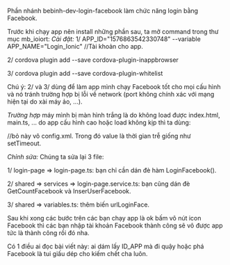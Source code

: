 Phần nhánh bebinh-dev-login-facebook làm chức năng login bằng Facebook.

Trước khi chạy app nên install những phần sau, ta mở command trong thư mục mb_ioiort:
*Cài đặt:*
1/ APP_ID="1576863542330748" --variable APP_NAME="Login_Ionic" //Tài khoản cho app.

2/ cordova plugin add --save cordova-plugin-inappbrowser 

3/ cordova plugin add --save cordova-plugin-whitelist

Chú ý: 2/ và 3/ dùng để làm app mình chạy Facebook tốt cho mọi cấu hình và nó tránh trường hợp bị lỗi về network (port không chính xác với mạng hiện tại do xài máy ảo, ...).

*Trường hợp* máy mình bị màn hình trắng là do không load được index.html, main.ts, ... do app cấu hình cao hoặc load không kịp thì ta dùng:

<preference name="loadUrlTimeoutValue" value="700000"/> //bỏ này vô config.xml. Trong đó value là thời gian trễ giống như setTimeout.

*Chỉnh sửa:*
Chúng ta sửa lại 3 file:

1/ login-page => login-page.ts: bạn chỉ cần dán đè hàm LoginFacebook().

2/ shared => services => login-page.service.ts: bạn cũng dán đè GetCountFacebook và InserUserFacebook. 

3/ shared => variables.ts: thêm biến urlLoginFace.


Sau khi xong các bước trên các bạn chạy app là ok bấm vô nút icon Facebook thì các bạn nhập tài khoản Facebook thành công sẽ vô được app tức là thành công rồi đó nha.

Có 1 điều ai đọc bài viết này: ai dám lấy ID_APP mà đi quậy hoặc phá Facebook là tui giấu dép cho kiếm chết cha luôn.


